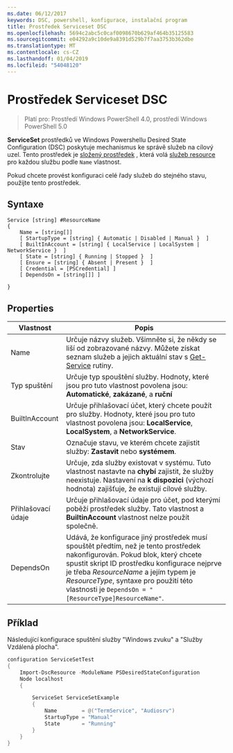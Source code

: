 ```yaml
---
ms.date: 06/12/2017
keywords: DSC, powershell, konfigurace, instalační program
title: Prostředek Serviceset DSC
ms.openlocfilehash: 5694c2abc5c0caf0098670b629af464b35125583
ms.sourcegitcommit: e04292a9c10de9a8391d529b7f7aa3753b362dbe
ms.translationtype: MT
ms.contentlocale: cs-CZ
ms.lasthandoff: 01/04/2019
ms.locfileid: "54048120"
---
```

# <a name="dsc-serviceset-resource"></a>Prostředek Serviceset DSC

> Platí pro: Prostředí Windows PowerShell 4.0, prostředí Windows PowerShell 5.0

**ServiceSet** prostředků ve Windows Powershellu Desired State Configuration (DSC) poskytuje mechanismus ke správě služeb na cílový uzel. Tento prostředek je [složený prostředek](../../../resources/authoringResourceComposite.md) , která volá [služeb resource](serviceResource.md) pro každou službu podle `Name` vlastnost.

Pokud chcete provést konfiguraci celé řady služeb do stejného stavu, použijte tento prostředek.

## <a name="syntax"></a>Syntaxe

```
Service [string] #ResourceName
{
    Name = [string[]]
    [ StartupType = [string] { Automatic | Disabled | Manual }  ]
    [ BuiltInAccount = [string] { LocalService | LocalSystem | NetworkService }  ]
    [ State = [string] { Running | Stopped }  ]
    [ Ensure = [string] { Absent | Present }  ]
    [ Credential = [PSCredential] ]
    [ DependsOn = [string[]] ]

}
```

## <a name="properties"></a>Properties

|  Vlastnost  |  Popis   |
|---|---|
| Name| Určuje názvy služeb. Všimněte si, že někdy se liší od zobrazované názvy. Můžete získat seznam služeb a jejich aktuální stav s [Get-Service](https://technet.microsoft.com/library/hh849804.aspx) rutiny.|
| Typ spuštění| Určuje typ spouštění služby. Hodnoty, které jsou pro tuto vlastnost povolena jsou: **Automatické**, **zakázané**, a **ruční**|
| BuiltInAccount| Určuje přihlašovací účet, který chcete použít pro služby. Hodnoty, které jsou pro tuto vlastnost povolena jsou: **LocalService**, **LocalSystem**, a **NetworkService**.|
| Stav| Označuje stavu, ve kterém chcete zajistit služby: **Zastavit** nebo **systémem**.|
| Zkontrolujte| Určuje, zda služby existovat v systému. Tuto vlastnost nastavte na **chybí** zajistit, že služby neexistuje. Nastavení na **k dispozici** (výchozí hodnota) zajišťuje, že existují cílové služby.|
| Přihlašovací údaje| Určuje přihlašovací údaje pro účet, pod kterými poběží prostředek služby. Tato vlastnost a **BuiltinAccount** vlastnost nelze použít společně.|
| DependsOn| Udává, že konfigurace jiný prostředek musí spouštět předtím, než je tento prostředek nakonfigurován. Pokud blok, který chcete spustit skript ID prostředku konfigurace nejprve je třeba *ResourceName* a jejím typem je *ResourceType*, syntaxe pro použití této vlastnosti je `DependsOn = "[ResourceType]ResourceName"`.|



## <a name="example"></a>Příklad

Následující konfigurace spuštění služby "Windows zvuku" a "Služby Vzdálená plocha".

```powershell
configuration ServiceSetTest
{
    Import-DscResource -ModuleName PSDesiredStateConfiguration
    Node localhost
    {

        ServiceSet ServiceSetExample
        {
            Name        = @("TermService", "Audiosrv")
            StartupType = "Manual"
            State       = "Running"
        }
    }
}
```
